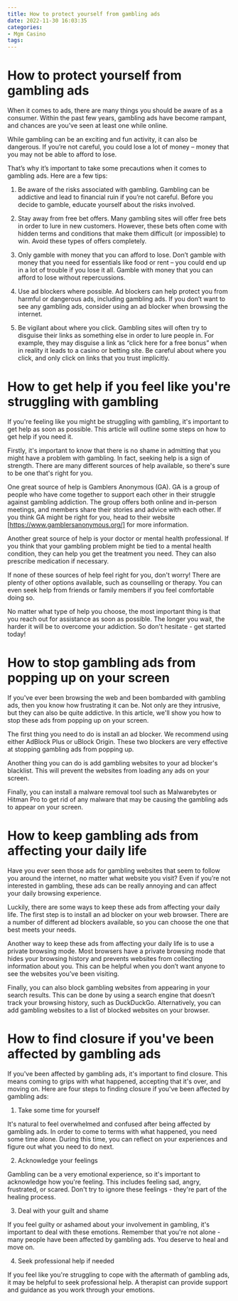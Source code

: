 ```yaml
---
title: How to protect yourself from gambling ads
date: 2022-11-30 16:03:35
categories:
- Mgm Casino
tags:
---
```



#  How to protect yourself from gambling ads

When it comes to ads, there are many things you should be aware of as a consumer. Within the past few years, gambling ads have become rampant, and chances are you’ve seen at least one while online.

While gambling can be an exciting and fun activity, it can also be dangerous. If you’re not careful, you could lose a lot of money – money that you may not be able to afford to lose.

That’s why it’s important to take some precautions when it comes to gambling ads. Here are a few tips:

1) Be aware of the risks associated with gambling. Gambling can be addictive and lead to financial ruin if you’re not careful. Before you decide to gamble, educate yourself about the risks involved.

2) Stay away from free bet offers. Many gambling sites will offer free bets in order to lure in new customers. However, these bets often come with hidden terms and conditions that make them difficult (or impossible) to win. Avoid these types of offers completely.

3) Only gamble with money that you can afford to lose. Don’t gamble with money that you need for essentials like food or rent – you could end up in a lot of trouble if you lose it all. Gamble with money that you can afford to lose without repercussions.

4) Use ad blockers where possible. Ad blockers can help protect you from harmful or dangerous ads, including gambling ads. If you don’t want to see any gambling ads, consider using an ad blocker when browsing the internet.

5) Be vigilant about where you click. Gambling sites will often try to disguise their links as something else in order to lure people in. For example, they may disguise a link as “click here for a free bonus” when in reality it leads to a casino or betting site. Be careful about where you click, and only click on links that you trust implicitly.

#  How to get help if you feel like you're struggling with gambling

If you're feeling like you might be struggling with gambling, it's important to get help as soon as possible. This article will outline some steps on how to get help if you need it.

Firstly, it's important to know that there is no shame in admitting that you might have a problem with gambling. In fact, seeking help is a sign of strength. There are many different sources of help available, so there's sure to be one that's right for you.

One great source of help is Gamblers Anonymous (GA). GA is a group of people who have come together to support each other in their struggle against gambling addiction. The group offers both online and in-person meetings, and members share their stories and advice with each other. If you think GA might be right for you, head to their website [https://www.gamblersanonymous.org/] for more information.

Another great source of help is your doctor or mental health professional. If you think that your gambling problem might be tied to a mental health condition, they can help you get the treatment you need. They can also prescribe medication if necessary.

If none of these sources of help feel right for you, don't worry! There are plenty of other options available, such as counselling or therapy. You can even seek help from friends or family members if you feel comfortable doing so.

No matter what type of help you choose, the most important thing is that you reach out for assistance as soon as possible. The longer you wait, the harder it will be to overcome your addiction. So don't hesitate - get started today!

#  How to stop gambling ads from popping up on your screen

If you've ever been browsing the web and been bombarded with gambling ads, then you know how frustrating it can be. Not only are they intrusive, but they can also be quite addictive. In this article, we'll show you how to stop these ads from popping up on your screen.

The first thing you need to do is install an ad blocker. We recommend using either AdBlock Plus or uBlock Origin. These two blockers are very effective at stopping gambling ads from popping up.

Another thing you can do is add gambling websites to your ad blocker's blacklist. This will prevent the websites from loading any ads on your screen.

Finally, you can install a malware removal tool such as Malwarebytes or Hitman Pro to get rid of any malware that may be causing the gambling ads to appear on your screen.

#  How to keep gambling ads from affecting your daily life

Have you ever seen those ads for gambling websites that seem to follow you around the internet, no matter what website you visit? Even if you’re not interested in gambling, these ads can be really annoying and can affect your daily browsing experience.

Luckily, there are some ways to keep these ads from affecting your daily life. The first step is to install an ad blocker on your web browser. There are a number of different ad blockers available, so you can choose the one that best meets your needs.

Another way to keep these ads from affecting your daily life is to use a private browsing mode. Most browsers have a private browsing mode that hides your browsing history and prevents websites from collecting information about you. This can be helpful when you don’t want anyone to see the websites you’ve been visiting.

Finally, you can also block gambling websites from appearing in your search results. This can be done by using a search engine that doesn’t track your browsing history, such as DuckDuckGo. Alternatively, you can add gambling websites to a list of blocked websites on your browser.

#  How to find closure if you've been affected by gambling ads

If you've been affected by gambling ads, it's important to find closure. This means coming to grips with what happened, accepting that it's over, and moving on. Here are four steps to finding closure if you've been affected by gambling ads:

1. Take some time for yourself

It's natural to feel overwhelmed and confused after being affected by gambling ads. In order to come to terms with what happened, you need some time alone. During this time, you can reflect on your experiences and figure out what you need to do next.

2. Acknowledge your feelings

Gambling can be a very emotional experience, so it's important to acknowledge how you're feeling. This includes feeling sad, angry, frustrated, or scared. Don't try to ignore these feelings - they're part of the healing process.

3. Deal with your guilt and shame

If you feel guilty or ashamed about your involvement in gambling, it's important to deal with these emotions. Remember that you're not alone - many people have been affected by gambling ads. You deserve to heal and move on.

4. Seek professional help if needed

If you feel like you're struggling to cope with the aftermath of gambling ads, it may be helpful to seek professional help. A therapist can provide support and guidance as you work through your emotions.